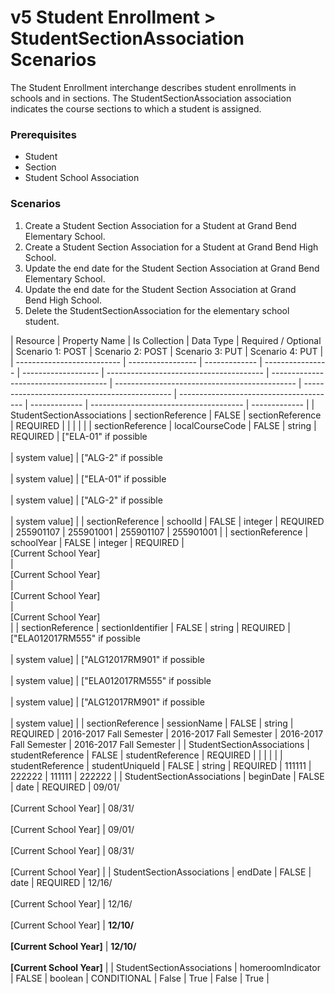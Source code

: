 # v5 Student Enrollment > StudentSectionAssociation Scenarios

The Student Enrollment interchange describes student enrollments in schools and
in sections. The StudentSectionAssociation association indicates the course
sections to which a student is assigned.

### **Prerequisites**

* Student
* Section
* Student School Association

### Scenarios

1. Create a Student Section Association for a Student at Grand Bend Elementary
   School.
2. Create a Student Section Association for a Student at Grand Bend High School.
3. Update the end date for the Student Section Association at Grand Bend
   Elementary School.
4. Update the end date for the Student Section Association at Grand Bend High
   School.
5. Delete the StudentSectionAssociation for the elementary school student.

| Resource                   | Property Name     | Is Collection | Data Type        | Required / Optional | Scenario 1: POST                    | Scenario 2: POST                  | Scenario 3: PUT                           | Scenario 4: PUT                           |
| -------------------------- | ----------------- | ------------- | ---------------- | ------------------- | --------------------------------------- | ------------------------------------- | --------------------------------------------- | --------------------------------------------- | --------------------------------------- | ------------- | -------------------------------------- | ------------- |
| StudentSectionAssociations | sectionReference  | FALSE         | sectionReference | REQUIRED            |                                         |                                       |                                               |                                               |
| sectionReference           | localCourseCode   | FALSE         | string           | REQUIRED            | ["ELA-01" if possible<br/><br/>         | system value]                         | ["ALG-2" if possible<br/><br/>                | system value]                                 | ["ELA-01" if possible<br/><br/>         | system value] | ["ALG-2" if possible<br/><br/>         | system value] |
| sectionReference           | schoolId          | FALSE         | integer          | REQUIRED            | 255901107                               | 255901001                             | 255901107                                     | 255901001                                     |
| sectionReference           | schoolYear        | FALSE         | integer          | REQUIRED            | <br/>[Current School Year]<br/>         | <br/>[Current School Year]<br/>       | <br/>[Current School Year]<br/>               | <br/>[Current School Year]<br/>               |
| sectionReference           | sectionIdentifier | FALSE         | string           | REQUIRED            | ["ELA012017RM555" if possible<br/><br/> | system value]                         | ["ALG12017RM901" if possible<br/><br/>        | system value]                                 | ["ELA012017RM555" if possible<br/><br/> | system value] | ["ALG12017RM901" if possible<br/><br/> | system value] |
| sectionReference           | sessionName       | FALSE         | string           | REQUIRED            | 2016-2017 Fall Semester                 | 2016-2017 Fall Semester               | 2016-2017 Fall Semester                       | 2016-2017 Fall Semester                       |
| StudentSectionAssociations | studentReference  | FALSE         | studentReference | REQUIRED            |                                         |                                       |                                               |                                               |
| studentReference           | studentUniqueId   | FALSE         | string           | REQUIRED            | 111111                                  | 222222                                | 111111                                        | 222222                                        |
| StudentSectionAssociations | beginDate         | FALSE         | date             | REQUIRED            | 09/01/<br/><br/>[Current School Year]   | 08/31/<br/><br/>[Current School Year] | 09/01/<br/><br/>[Current School Year]         | 08/31/<br/><br/>[Current School Year]         |
| StudentSectionAssociations | endDate           | FALSE         | date             | REQUIRED            | 12/16/<br/><br/>[Current School Year]   | 12/16/<br/><br/>[Current School Year] | **12/10/**<br/><br/>**[Current School Year]** | **12/10/**<br/><br/>**[Current School Year]** |
| StudentSectionAssociations | homeroomIndicator | FALSE         | boolean          | CONDITIONAL         | False                                   | True                                  | False                                         | True                                          |
